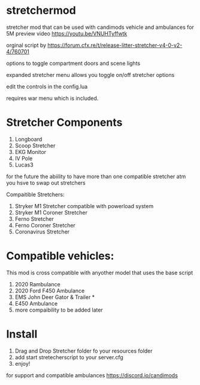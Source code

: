 # stretchermod
stretcher mod that can be used with candimods vehicle and ambulances for 5M 
preview video https://youtu.be/VNUHTyffwtk

orginal script by https://forum.cfx.re/t/release-litter-stretcher-v4-0-v2-4/760701

options to toggle compartment doors and scene lights

expanded stretcher menu allows you toggle on/off stretcher options 

edit the controls in the config.lua

requires war menu which is included.

# Stretcher Components
1. Longboard
2. Scoop Stretcher 
3. EKG Monitor 
4. IV Pole
5. Lucas3

for the future the abiility to have more than one compatible stretcher atm you 
hsve to swap out stretchers

Compaitible Stretchers:
1. Stryker M1 Stretcher compatible with  powerload system
2. Stryker M1 Coroner Stretcher
3. Ferno Stretcher
4. Ferno Coroner Stretcher 
5. Coronavirus Stretcher 

# Compatible vehicles:
This mod is cross compatible with anyother model that uses the base script 

1. 2020 Rambulance
2. 2020 Ford F450 Ambulance
3. EMS John Deer Gator & Trailer *
4. E450 Ambulance
5. more compaibility to be added later

# Install 
1. Drag and Drop Stretcher folder fo your resources folder
2. add start stretecherscript to your server.cfg
3. enjoy! 

for support and compatible ambulances https://discord.io/candimods

